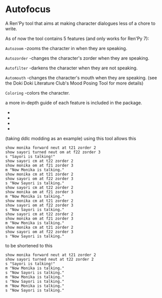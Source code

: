 # Autofocus
A Ren'Py tool that aims at making character dialogues less of a chore to write.





As of now the tool contains 5 features (and only works for Ren'Py 7):

`Autozoom`
-zooms the character in when they are speaking.

`Autozorder`
-changes the character's zorder when they are speaking.

`Autofilter`
-darkens the character when they are not speaking.

`Automouth`
-changes the character's mouth when they are speaking. (see the Doki Doki Literature Club's Mood Posing Tool for more details)

`Coloring`
-colors the character.

a more in-depth guide of each feature is included in the package.

-
-
-
-

(taking ddlc modding as an example)
using this tool allows this
```
show monika forward neut at t21 zorder 2
show sayori turned neut om at f22 zorder 3
s "Sayori is talking!"
show sayori cm at t22 zorder 2
show monika om at f21 zorder 3
m "Now Monika is talking."
show monika cm at t21 zorder 2
show sayori om at f22 zorder 3
s "Now Sayori is talking."
show sayori cm at t22 zorder 2
show monika om at f21 zorder 3
m "Now Monika is talking."
show monika cm at t21 zorder 2
show sayori om at f22 zorder 3
s "Now Sayori is talking."
show sayori cm at t22 zorder 2
show monika om at f21 zorder 3
m "Now Monika is talking."
show monika cm at t21 zorder 2
show sayori om at f22 zorder 3
s "Now Sayori is talking."
```

to be shortened to this

```
show monika forward neut at t21 zorder 2
show sayori turned neut at t22 zorder 2
s "Sayori is talking!"
m "Now Monika is talking."
s "Now Sayori is talking."
m "Now Monika is talking."
s "Now Sayori is talking."
m "Now Monika is talking."
s "Now Sayori is talking."
```
